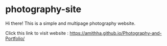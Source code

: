 # photography-site

Hi there! This is a simple and multipage photography website.

Click this link to visit website :  https://amithha.github.io/Photography-and-Portfolio/
